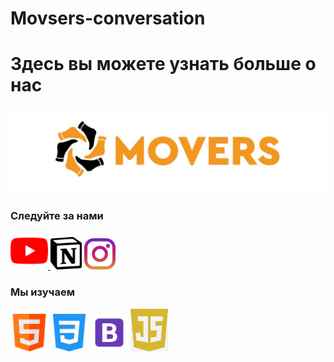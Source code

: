 
# Movsers-conversation
<link rel="stylesheet" href="style.css">
 <h1>Здесь вы можете узнать больше о нас</h1>
<img class="logo" src='img/logo.jpg' width=800px>
<h3>Следуйте за нами</h3>

<a href='https://www.youtube.com/channel/UCXwKhLg1Mi2-DbyORowljqw'> <img src='img/youtube.png' width=60px> </a>
 <a href="https://www.notion.so/MOVERS-da3f54da80ee4df399ed9efe25a78f6b"><img src="img/notion.png" alt="" width=50px></a>
<a href="https://www.instagram.com/movers.kk/"><img src="img/instagram.png" alt="" width="50px"></a>

<h3>Мы изучаем</h3>
<img src='img/html.png' width=60px hello> 
<img src='img/css-3.png' width=60px>
<img src='img/but.png' width=60px>
<img src='img/js.png' width=60px>

